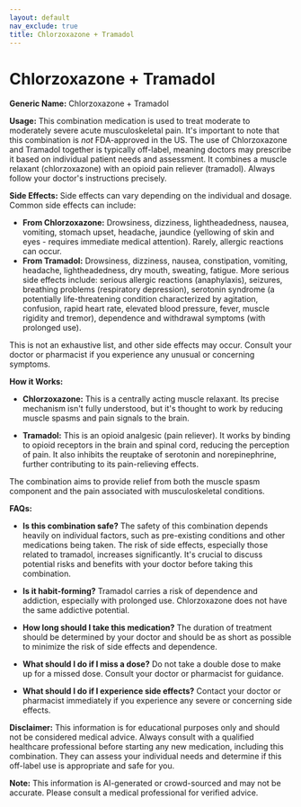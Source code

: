 ```yaml
---
layout: default
nav_exclude: true
title: Chlorzoxazone + Tramadol
---
```


# Chlorzoxazone + Tramadol

**Generic Name:** Chlorzoxazone + Tramadol

**Usage:** This combination medication is used to treat moderate to moderately severe acute musculoskeletal pain.  It's important to note that this combination is *not* FDA-approved in the US.  The use of Chlorzoxazone and Tramadol together is typically off-label, meaning doctors may prescribe it based on individual patient needs and assessment.  It combines a muscle relaxant (chlorzoxazone) with an opioid pain reliever (tramadol).  Always follow your doctor's instructions precisely.

**Side Effects:**  Side effects can vary depending on the individual and dosage.  Common side effects can include:

* **From Chlorzoxazone:** Drowsiness, dizziness, lightheadedness, nausea, vomiting, stomach upset, headache, jaundice (yellowing of skin and eyes - requires immediate medical attention).  Rarely, allergic reactions can occur.
* **From Tramadol:**  Drowsiness, dizziness, nausea, constipation, vomiting, headache, lightheadedness, dry mouth, sweating, fatigue. More serious side effects include:  serious allergic reactions (anaphylaxis), seizures, breathing problems (respiratory depression), serotonin syndrome (a potentially life-threatening condition characterized by agitation, confusion, rapid heart rate, elevated blood pressure, fever, muscle rigidity and tremor), dependence and withdrawal symptoms (with prolonged use).

This is not an exhaustive list, and other side effects may occur.  Consult your doctor or pharmacist if you experience any unusual or concerning symptoms.

**How it Works:**

* **Chlorzoxazone:** This is a centrally acting muscle relaxant.  Its precise mechanism isn't fully understood, but it's thought to work by reducing muscle spasms and pain signals to the brain.

* **Tramadol:** This is an opioid analgesic (pain reliever).  It works by binding to opioid receptors in the brain and spinal cord, reducing the perception of pain.  It also inhibits the reuptake of serotonin and norepinephrine, further contributing to its pain-relieving effects.

The combination aims to provide relief from both the muscle spasm component and the pain associated with musculoskeletal conditions.

**FAQs:**

* **Is this combination safe?** The safety of this combination depends heavily on individual factors, such as pre-existing conditions and other medications being taken.  The risk of side effects, especially those related to tramadol, increases significantly.  It's crucial to discuss potential risks and benefits with your doctor before taking this combination.

* **Is it habit-forming?** Tramadol carries a risk of dependence and addiction, especially with prolonged use.  Chlorzoxazone does not have the same addictive potential.

* **How long should I take this medication?**  The duration of treatment should be determined by your doctor and should be as short as possible to minimize the risk of side effects and dependence.

* **What should I do if I miss a dose?** Do not take a double dose to make up for a missed dose. Consult your doctor or pharmacist for guidance.

* **What should I do if I experience side effects?**  Contact your doctor or pharmacist immediately if you experience any severe or concerning side effects.


**Disclaimer:** This information is for educational purposes only and should not be considered medical advice. Always consult with a qualified healthcare professional before starting any new medication, including this combination.  They can assess your individual needs and determine if this off-label use is appropriate and safe for you.


**Note:** This information is AI-generated or crowd-sourced and may not be accurate. Please consult a medical professional for verified advice.